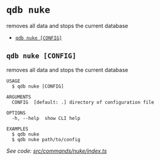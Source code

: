 `qdb nuke`
==========

removes all data and stops the current database

* [`qdb nuke [CONFIG]`](#qdb-nuke-config)

## `qdb nuke [CONFIG]`

removes all data and stops the current database

```
USAGE
  $ qdb nuke [CONFIG]

ARGUMENTS
  CONFIG  [default: .] directory of configuration file

OPTIONS
  -h, --help  show CLI help

EXAMPLES
  $ qdb nuke
  $ qdb nuke path/to/config
```

_See code: [src/commands/nuke/index.ts](https://github.com/trulyronak/qudb/blob/v1.3.0/src/commands/nuke/index.ts)_
